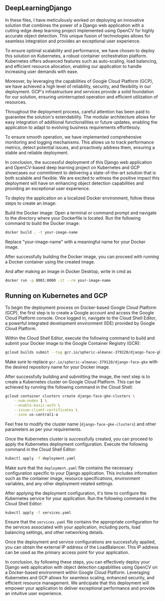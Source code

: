 ## DeepLearningDjango

In these files, I have meticulously worked on deploying an innovative solution that combines the power of a Django web application with a cutting-edge deep learning project implemented using OpenCV for highly accurate object detection. This unique fusion of technologies allows for seamless integration and provides an exceptional user experience.

To ensure optimal scalability and performance, we have chosen to deploy this solution on Kubernetes, a robust container orchestration platform. Kubernetes offers advanced features such as auto-scaling, load balancing, and efficient resource allocation, enabling our application to handle increasing user demands with ease.

Moreover, by leveraging the capabilities of Google Cloud Platform (GCP), we have achieved a high level of reliability, security, and flexibility in our deployment. GCP's infrastructure and services provide a solid foundation for our solution, ensuring uninterrupted operation and efficient utilization of resources.

Throughout the deployment process, careful attention has been paid to guarantee the solution's extendability. The modular architecture allows for easy integration of additional functionalities or future updates, enabling the application to adapt to evolving business requirements effortlessly.

To ensure smooth operation, we have implemented comprehensive monitoring and logging mechanisms. This allows us to track performance metrics, detect potential issues, and proactively address them, ensuring a stable and reliable deployment.

In conclusion, the successful deployment of this Django web application and OpenCV-based deep learning project on Kubernetes and GCP showcases our commitment to delivering a state-of-the-art solution that is both scalable and flexible. We are excited to witness the positive impact this deployment will have on enhancing object detection capabilities and providing an exceptional user experience.

To deploy the application on a localized Docker environment, follow these steps to create an image:

Build the Docker image: Open a terminal or command prompt and navigate to the directory where your Dockerfile is located. Run the following command to build the Docker image:
   ```bash
   docker build . -t your-image-name
   ```

   Replace "your-image-name" with a meaningful name for your Docker image.

After successfully building the Docker image, you can proceed with running a Docker container using the created image.

And after making an image in Docker Desktop, write in cmd as

```bash
docker run -p 8001:8000 -it --rm your-image-name
```
## Running on Kubernetes and GCP


To begin the deployment process on Docker-based Google Cloud Platform (GCP), the first step is to create a Google account and access the Google Cloud Platform console. Once logged in, navigate to the Cloud Shell Editor, a powerful integrated development environment (IDE) provided by Google Cloud Platform.

Within the Cloud Shell Editor, execute the following command to build and submit your Docker image to the Google Container Registry (GCR):
```bash
gcloud builds submit --tag gcr.io/spheric-almanac-379120/django-face-gke .
```
Make sure to replace `gcr.io/spheric-almanac-379120/django-face-gke` with the desired repository name for your Docker image.

After successfully building and submitting the image, the next step is to create a Kubernetes cluster on Google Cloud Platform. This can be achieved by running the following command in the Cloud Shell:
```bash
gcloud container clusters create django-face-gke-clusters \
    --num-nodes 1 \
    --enable-basic-auth \
    --issue-client-certificates \
    --zone us-central1-a
```
Feel free to modify the cluster name (`django-face-gke-clusters`) and other parameters as per your requirements.

Once the Kubernetes cluster is successfully created, you can proceed to apply the Kubernetes deployment configuration. Execute the following command in the Cloud Shell Editor:
```bash
kubectl apply -f deployment.yaml
```
Make sure that the `deployment.yaml` file contains the necessary configuration specific to your Django application. This includes information such as the container image, resource specifications, environment variables, and any other deployment-related settings.

After applying the deployment configuration, it's time to configure the Kubernetes service for your application. Run the following command in the Cloud Shell Editor:
```bash
kubectl apply -f services.yaml
```
Ensure that the `services.yaml` file contains the appropriate configuration for the services associated with your application, including ports, load balancing settings, and other networking details.

Once the deployment and service configurations are successfully applied, you can obtain the external IP address of the LoadBalancer. This IP address can be used as the primary access point for your application.

In conclusion, by following these steps, you can effectively deploy your Django web application with object detection capabilities using OpenCV on a Docker-based environment within Google Cloud Platform. Leveraging Kubernetes and GCP allows for seamless scaling, enhanced security, and efficient resource management. We anticipate that this deployment will empower your application to deliver exceptional performance and provide an intuitive user experience.